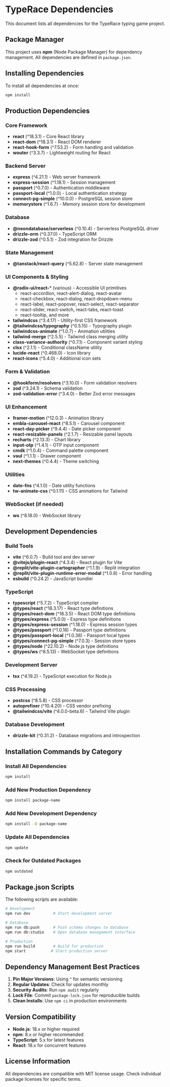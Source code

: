 # TypeRace Dependencies

This document lists all dependencies for the TypeRace typing game project.

## Package Manager

This project uses **npm** (Node Package Manager) for dependency management. All dependencies are defined in `package.json`.

## Installing Dependencies

To install all dependencies at once:

```bash
npm install
```

## Production Dependencies

### Core Framework
- **react** (^18.3.1) - Core React library
- **react-dom** (^18.3.1) - React DOM renderer
- **react-hook-form** (^7.53.2) - Form handling and validation
- **wouter** (^3.3.7) - Lightweight routing for React

### Backend Server
- **express** (^4.21.1) - Web server framework
- **express-session** (^1.18.1) - Session management
- **passport** (^0.7.0) - Authentication middleware
- **passport-local** (^1.0.0) - Local authentication strategy
- **connect-pg-simple** (^10.0.0) - PostgreSQL session store
- **memorystore** (^1.6.7) - Memory session store for development

### Database
- **@neondatabase/serverless** (^0.10.4) - Serverless PostgreSQL driver
- **drizzle-orm** (^0.37.0) - TypeScript ORM
- **drizzle-zod** (^0.5.1) - Zod integration for Drizzle

### State Management
- **@tanstack/react-query** (^5.62.8) - Server state management

### UI Components & Styling
- **@radix-ui/react-*** (various) - Accessible UI primitives
  - react-accordion, react-alert-dialog, react-avatar
  - react-checkbox, react-dialog, react-dropdown-menu
  - react-label, react-popover, react-select, react-separator
  - react-slider, react-switch, react-tabs, react-toast
  - react-tooltip, and more
- **tailwindcss** (^3.4.17) - Utility-first CSS framework
- **@tailwindcss/typography** (^0.5.15) - Typography plugin
- **tailwindcss-animate** (^1.0.7) - Animation utilities
- **tailwind-merge** (^2.5.5) - Tailwind class merging utility
- **class-variance-authority** (^0.7.1) - Component variant styling
- **clsx** (^2.1.1) - Conditional className utility
- **lucide-react** (^0.468.0) - Icon library
- **react-icons** (^5.4.0) - Additional icon sets

### Form & Validation
- **@hookform/resolvers** (^3.10.0) - Form validation resolvers
- **zod** (^3.24.1) - Schema validation
- **zod-validation-error** (^3.4.0) - Better Zod error messages

### UI Enhancement
- **framer-motion** (^12.0.3) - Animation library
- **embla-carousel-react** (^8.5.1) - Carousel component
- **react-day-picker** (^9.4.4) - Date picker component
- **react-resizable-panels** (^2.1.7) - Resizable panel layouts
- **recharts** (^2.13.3) - Chart library
- **input-otp** (^1.4.1) - OTP input component
- **cmdk** (^1.0.4) - Command palette component
- **vaul** (^1.1.1) - Drawer component
- **next-themes** (^0.4.4) - Theme switching

### Utilities
- **date-fns** (^4.1.0) - Date utility functions
- **tw-animate-css** (^0.1.11) - CSS animations for Tailwind

### WebSocket (if needed)
- **ws** (^8.18.0) - WebSocket library

## Development Dependencies

### Build Tools
- **vite** (^6.0.7) - Build tool and dev server
- **@vitejs/plugin-react** (^4.3.4) - React plugin for Vite
- **@replit/vite-plugin-cartographer** (^1.1.9) - Replit integration
- **@replit/vite-plugin-runtime-error-modal** (^1.0.8) - Error handling
- **esbuild** (^0.24.2) - JavaScript bundler

### TypeScript
- **typescript** (^5.7.2) - TypeScript compiler
- **@types/react** (^18.3.17) - React type definitions
- **@types/react-dom** (^18.3.5) - React DOM type definitions
- **@types/express** (^5.0.0) - Express type definitions
- **@types/express-session** (^1.18.0) - Express session types
- **@types/passport** (^1.0.16) - Passport type definitions
- **@types/passport-local** (^1.0.38) - Passport local types
- **@types/connect-pg-simple** (^7.0.3) - Session store types
- **@types/node** (^22.10.2) - Node.js type definitions
- **@types/ws** (^8.5.13) - WebSocket type definitions

### Development Server
- **tsx** (^4.19.2) - TypeScript execution for Node.js

### CSS Processing
- **postcss** (^8.5.8) - CSS processor
- **autoprefixer** (^10.4.20) - CSS vendor prefixing
- **@tailwindcss/vite** (^4.0.0-beta.6) - Tailwind Vite plugin

### Database Development
- **drizzle-kit** (^0.31.2) - Database migrations and introspection

## Installation Commands by Category

### Install All Dependencies
```bash
npm install
```

### Add New Production Dependency
```bash
npm install package-name
```

### Add New Development Dependency
```bash
npm install -D package-name
```

### Update All Dependencies
```bash
npm update
```

### Check for Outdated Packages
```bash
npm outdated
```

## Package.json Scripts

The following scripts are available:

```bash
# Development
npm run dev          # Start development server

# Database
npm run db:push      # Push schema changes to database
npm run db:studio    # Open database management interface

# Production
npm run build        # Build for production
npm start           # Start production server
```

## Dependency Management Best Practices

1. **Pin Major Versions**: Using `^` for semantic versioning
2. **Regular Updates**: Check for updates monthly
3. **Security Audits**: Run `npm audit` regularly
4. **Lock File**: Commit `package-lock.json` for reproducible builds
5. **Clean Installs**: Use `npm ci` in production environments

## Version Compatibility

- **Node.js**: 18.x or higher required
- **npm**: 8.x or higher recommended
- **TypeScript**: 5.x for latest features
- **React**: 18.x for concurrent features

## License Information

All dependencies are compatible with MIT license usage. Check individual package licenses for specific terms.